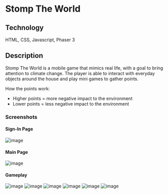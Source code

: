# Stomp The World

## Technology
HTML, CSS, Javascript, Phaser 3

## Description
Stomp The World is a mobile game that mimics real life, with a goal to bring attention to climate change. The player is able to interact with everyday objects around the house and play mini games to gather points.

How the points work:
- Higher points = more negative impact to the environment
- Lower points = less negative impact to the environment

### Screenshots
#### Sign-In Page 
![image](https://user-images.githubusercontent.com/46513334/162038436-1523b3b0-5d8c-4593-b73d-b60e8aa315c1.png)

#### Main Page
![image](https://user-images.githubusercontent.com/46513334/162038600-a195a3cf-f4ec-403d-8b9e-5d1180c12602.png)

#### Gameplay
![image](https://user-images.githubusercontent.com/46513334/162038747-276ce315-82f0-44c3-8468-dfdaf9ab490e.png)
![image](https://user-images.githubusercontent.com/46513334/162038836-2f752d32-8942-42c1-83d0-f3899746817d.png)
![image](https://user-images.githubusercontent.com/46513334/162039473-5d12bcf0-3e22-4004-8eab-80aadfed04f8.png)
![image](https://user-images.githubusercontent.com/46513334/162038959-3b2f16f0-92e5-4b32-b1ea-3fc499b162fd.png)
![image](https://user-images.githubusercontent.com/46513334/162039525-643a2a34-180f-40a4-8019-371271eb23dc.png)
![image](https://user-images.githubusercontent.com/46513334/162038980-78cd99b2-9a41-4247-a730-b3091ff4d345.png)

